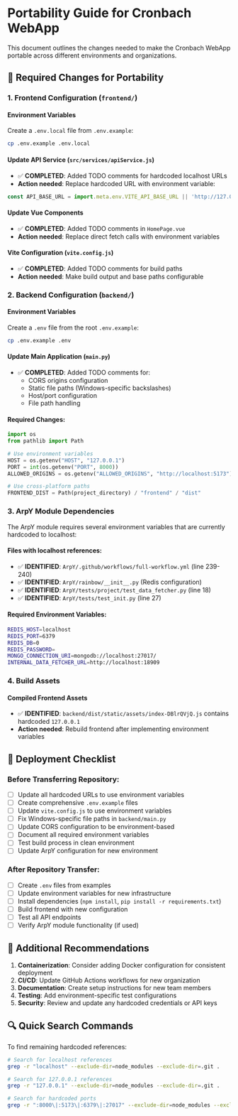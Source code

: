 # Portability Guide for Cronbach WebApp

This document outlines the changes needed to make the Cronbach WebApp portable across different environments and organizations.

## 🔧 Required Changes for Portability

### 1. Frontend Configuration (`frontend/`)

#### Environment Variables
Create a `.env.local` file from `.env.example`:
```bash
cp .env.example .env.local
```

#### Update API Service (`src/services/apiService.js`)
- ✅ **COMPLETED**: Added TODO comments for hardcoded localhost URLs
- **Action needed**: Replace hardcoded URL with environment variable:
```javascript
const API_BASE_URL = import.meta.env.VITE_API_BASE_URL || 'http://127.0.0.1:8000';
```

#### Update Vue Components
- ✅ **COMPLETED**: Added TODO comments in `HomePage.vue`
- **Action needed**: Replace direct fetch calls with environment variables

#### Vite Configuration (`vite.config.js`)
- ✅ **COMPLETED**: Added TODO comments for build paths
- **Action needed**: Make build output and base paths configurable

### 2. Backend Configuration (`backend/`)

#### Environment Variables
Create a `.env` file from the root `.env.example`:
```bash
cp .env.example .env
```

#### Update Main Application (`main.py`)
- ✅ **COMPLETED**: Added TODO comments for:
  - CORS origins configuration
  - Static file paths (Windows-specific backslashes)
  - Host/port configuration
  - File path handling

#### Required Changes:
```python
import os
from pathlib import Path

# Use environment variables
HOST = os.getenv("HOST", "127.0.0.1")
PORT = int(os.getenv("PORT", 8000))
ALLOWED_ORIGINS = os.getenv("ALLOWED_ORIGINS", "http://localhost:5173").split(",")

# Use cross-platform paths
FRONTEND_DIST = Path(project_directory) / "frontend" / "dist"
```

### 3. ArpY Module Dependencies

The ArpY module requires several environment variables that are currently hardcoded to localhost:

#### Files with localhost references:
- ✅ **IDENTIFIED**: `ArpY/.github/workflows/full-workflow.yml` (line 239-240)
- ✅ **IDENTIFIED**: `ArpY/rainbow/__init__.py` (Redis configuration)
- ✅ **IDENTIFIED**: `ArpY/tests/project/test_data_fetcher.py` (line 18)
- ✅ **IDENTIFIED**: `ArpY/tests/test_init.py` (line 27)

#### Required Environment Variables:
```bash
REDIS_HOST=localhost
REDIS_PORT=6379
REDIS_DB=0
REDIS_PASSWORD=
MONGO_CONNECTION_URI=mongodb://localhost:27017/
INTERNAL_DATA_FETCHER_URL=http://localhost:18909
```

### 4. Build Assets

#### Compiled Frontend Assets
- ✅ **IDENTIFIED**: `backend/dist/static/assets/index-DBlrQVjQ.js` contains hardcoded `127.0.0.1`
- **Action needed**: Rebuild frontend after implementing environment variables

## 🚀 Deployment Checklist

### Before Transferring Repository:

- [ ] Update all hardcoded URLs to use environment variables
- [ ] Create comprehensive `.env.example` files
- [ ] Update `vite.config.js` to use environment variables
- [ ] Fix Windows-specific file paths in `backend/main.py`
- [ ] Update CORS configuration to be environment-based
- [ ] Document all required environment variables
- [ ] Test build process in clean environment
- [ ] Update ArpY configuration for new environment

### After Repository Transfer:

- [ ] Create `.env` files from examples
- [ ] Update environment variables for new infrastructure
- [ ] Install dependencies (`npm install`, `pip install -r requirements.txt`)
- [ ] Build frontend with new configuration
- [ ] Test all API endpoints
- [ ] Verify ArpY module functionality (if used)

## 📝 Additional Recommendations

1. **Containerization**: Consider adding Docker configuration for consistent deployment
2. **CI/CD**: Update GitHub Actions workflows for new organization
3. **Documentation**: Create setup instructions for new team members
4. **Testing**: Add environment-specific test configurations
5. **Security**: Review and update any hardcoded credentials or API keys

## 🔍 Quick Search Commands

To find remaining hardcoded references:
```bash
# Search for localhost references
grep -r "localhost" --exclude-dir=node_modules --exclude-dir=.git .

# Search for 127.0.0.1 references  
grep -r "127.0.0.1" --exclude-dir=node_modules --exclude-dir=.git .

# Search for hardcoded ports
grep -r ":8000\|:5173\|:6379\|:27017" --exclude-dir=node_modules --exclude-dir=.git .
```
